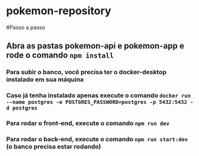# pokemon-repository

#Passo a passo

## Abra as pastas pokemon-api e pokemon-app e rode o comando ```npm install```

### Para subir o banco, você precisa ter o docker-desktop instalado em sua máquina
### Caso já tenha instalado apenas execute o comando ```docker run --name postgres -e POSTGRES_PASSWORD=postgres -p 5432:5432 -d postgres```

### Para rodar o front-end, execute o comando ```npm run dev```
### Para rodar o back-end, execute o comando ```npm run start:dev``` (o banco precisa estar rodando)
